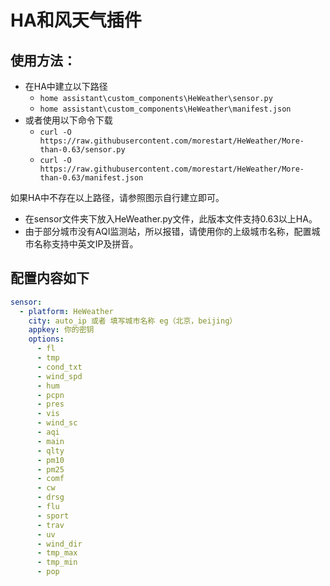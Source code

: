 # HA和风天气插件

## 使用方法：

- 在HA中建立以下路径
    - `home assistant\custom_components\HeWeather\sensor.py`
    - `home assistant\custom_components\HeWeather\manifest.json`
- 或者使用以下命令下载 
    - `curl -O https://raw.githubusercontent.com/morestart/HeWeather/More-than-0.63/sensor.py`
    - `curl -O https://raw.githubusercontent.com/morestart/HeWeather/More-than-0.63/manifest.json`

如果HA中不存在以上路径，请参照图示自行建立即可。

- 在sensor文件夹下放入HeWeather.py文件，此版本文件支持0.63以上HA。
- 由于部分城市没有AQI监测站，所以报错，请使用你的上级城市名称，配置城市名称支持中英文IP及拼音。

## 配置内容如下

``` yaml
sensor:
  - platform: HeWeather
    city: auto_ip 或者 填写城市名称 eg（北京，beijing）
    appkey: 你的密钥
    options:
      - fl
      - tmp
      - cond_txt
      - wind_spd
      - hum
      - pcpn
      - pres
      - vis
      - wind_sc
      - aqi
      - main
      - qlty
      - pm10
      - pm25
      - comf
      - cw
      - drsg
      - flu
      - sport
      - trav
      - uv
      - wind_dir
      - tmp_max
      - tmp_min
      - pop
```